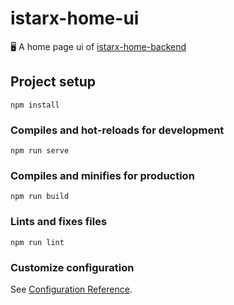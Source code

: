 # istarx-home-ui
🖥 A home page ui of [istarx-home-backend](https://github.com/cherlas/istarx-home-backend)

## Project setup
```
npm install
```

### Compiles and hot-reloads for development
```
npm run serve
```

### Compiles and minifies for production
```
npm run build
```

### Lints and fixes files
```
npm run lint
```

### Customize configuration
See [Configuration Reference](https://cli.vuejs.org/config/).
